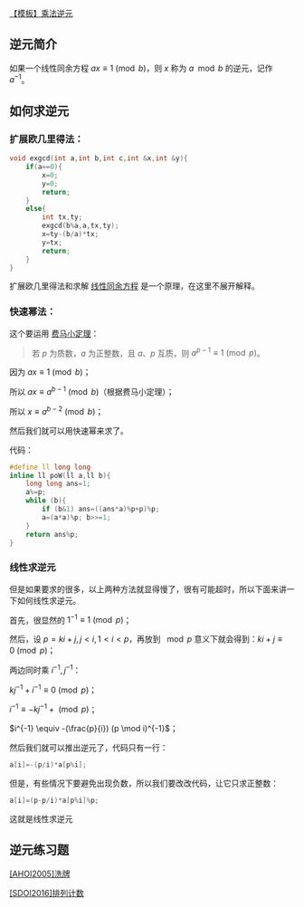 [【模板】乘法逆元](https://www.luogu.org/problemnew/show/P3811)

## 逆元简介

如果一个线性同余方程 $ax \equiv 1 \pmod b$，则 $x$ 称为 $a \mod b$ 的逆元，记作 $a^{-1}$。

## 如何求逆元

### 扩展欧几里得法：

```cpp
void exgcd(int a,int b,int c,int &x,int &y){
    if(a==0){
        x=0;
        y=0;
        return;
    }
    else{
        int tx,ty;
        exgcd(b%a,a,tx,ty);
        x=ty-(b/a)*tx;
        y=tx;
        return;
    }
}
```

扩展欧几里得法和求解 [线性同余方程](/math/linear-equation/) 是一个原理，在这里不展开解释。

### 快速幂法：

这个要运用 [费马小定理](https://oi-wiki.org/math/fermat/)：

> 若 $p$ 为质数，$a$ 为正整数，且 $a$、$p$ 互质，则 $a^{p-1} \equiv 1 \pmod p$。

因为 $ax \equiv 1 \pmod b$；

所以 $ax \equiv a^{b-1} \pmod b$（根据费马小定理）；

所以 $x \equiv a^{b-2} \pmod b$；

然后我们就可以用快速幂来求了。

代码：

```cpp
#define ll long long
inline ll poW(ll a,ll b){
    long long ans=1;
    a%=p;
    while (b){
        if (b&1) ans=((ans*a)%p+p)%p;
        a=(a*a)%p; b>>=1;
    }
    return ans%p;
}
```

### 线性求逆元

但是如果要求的很多，以上两种方法就显得慢了，很有可能超时，所以下面来讲一下如何线性求逆元。

首先，很显然的 $1^{-1} \equiv 1 \pmod p$；

然后，设 $p=ki+j,j<i,1<i<p$，再放到 $\mod p$ 意义下就会得到：$ki+j \equiv 0 \pmod p$；

两边同时乘 $i^{-1},j^{-1}$：

$kj^{-1}+i^{-1} \equiv 0 \pmod p$；

$i^{-1} \equiv -kj^{-1}+ \pmod p$；

$i^{-1} \equiv -(\frac{p}{i}) (p \mod i)^{-1}$；

然后我们就可以推出逆元了，代码只有一行：

```cpp
a[i]=-(p/i)*a[p%i];
```

但是，有些情况下要避免出现负数，所以我们要改改代码，让它只求正整数：

```cpp
a[i]=(p-p/i)*a[p%i]%p;
```

这就是线性求逆元

## 逆元练习题

[\[AHOI2005\]洗牌](https://www.lydsy.com/JudgeOnline/problem.php?id=1965)

[\[SDOI2016\]排列计数](https://www.luogu.org/problemnew/show/P4071)
